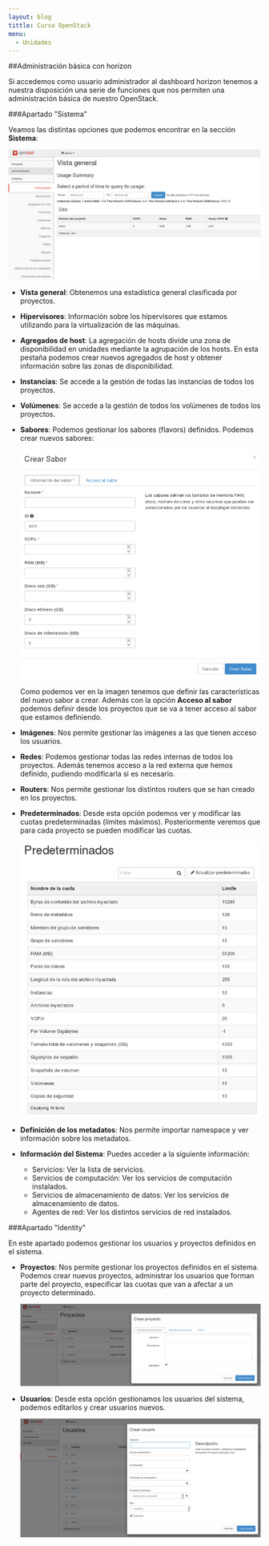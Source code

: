 ```yaml
---
layout: blog
tittle: Curso OpenStack
menu:
  - Unidades
---
```


##Administración básica con horizon

Si accedemos como usuario administrador al dashboard horizon tenemos a nuestra disposición una serie de funciones que nos permiten una administración básica de nuestro OpenStack.

###Apartado "Sistema"

Veamos las distintas opciones que podemos encontrar en la sección **Sistema**:

![administracion](img/admin_basica_horizon/01.png)

* **Vista general**: Obtenemos una estadística general clasificada por proyectos.
* **Hipervisores**: Información sobre los hipervisores que estamos utilizando para la virtualización de las máquinas.
* **Agregados de host**: La agregación de hosts divide una zona de disponibilidad en unidades mediante la agrupación de los hosts. En esta pestaña podemos crear nuevos agregados de host y obtener información sobre las zonas de disponibilidad.
* **Instancias**: Se accede a la gestión de todas las instancias de todos los proyectos.
* **Volúmenes**: Se accede a la gestión de todos los volúmenes de todos los proyectos.
* **Sabores**: Podemos gestionar los sabores (flavors) definidos. Podemos crear nuevos sabores:
    
    ![administracion](img/admin_basica_horizon/02.png)

    Como podemos ver en la imagen tenemos que definir las características del nuevo sabor a crear. Además con la opción **Acceso al sabor** podemos definir desde los proyectos que se va a tener acceso al sabor que estamos definiendo.

* **Imágenes**: Nos permite gestionar las imágenes a las que tienen acceso los usuarios.
* **Redes**: Podemos gestionar todas las redes internas de todos los proyectos. Además tenemos acceso a la red externa que hemos definido, pudiendo modificarla si es necesario.
* **Routers**: Nos permite gestionar los distintos routers que se han creado en los proyectos.
* **Predeterminados**: Desde esta opción podemos ver y modificar las cuotas predeterminadas (límites máximos). Posteriormente veremos que para cada proyecto se pueden modificar las cuotas.

    ![administracion](img/admin_basica_horizon/03.png)

* **Definición de los metadatos**: Nos permite importar namespace y ver información sobre los metadatos.
* **Información del Sistema**: Puedes acceder a la siguiente información:
    * Servicios: Ver la lista de servicios.
    * Servicios de computación: Ver los servicios de computación instalados.
    * Servicios de almacenamiento de datos: Ver los servicios de almacenamiento de datos.
    * Agentes de red: Ver los distintos servicios de red instalados.

###Apartado "Identity"

En este apartado podemos gestionar los usuarios y proyectos definidos en el sistema.

* **Proyectos**: Nos permite gestionar los proyectos definidos en el sistema. Podemos crear nuevos proyectos, administrar los usuarios que forman parte del proyecto, especificar las cuotas que van a afectar a un proyecto determinado.

    ![administracion](img/admin_basica_horizon/04.png)

* **Usuarios**: Desde esta opción gestionamos los usuarios del sistema, podemos editarlos y crear usuarios nuevos.

    ![administracion](img/admin_basica_horizon/05.png)



